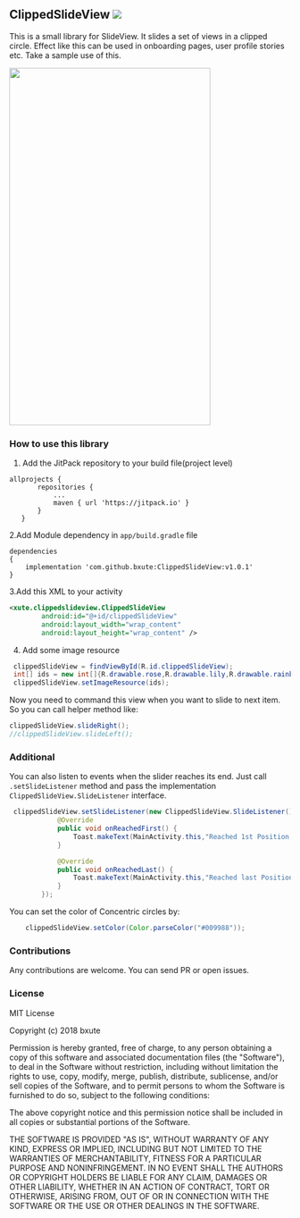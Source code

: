 ## ClippedSlideView [![](https://jitpack.io/v/bxute/ClippedSlideView.svg)](https://jitpack.io/#bxute/ClippedSlideView)

This is a small library for SlideView. It slides a set of views in a clipped circle.
Effect like this can be used in onboarding pages, user profile stories etc. 
Take a sample use of this.

<img src="https://user-images.githubusercontent.com/10809719/41112480-bb230436-6a9c-11e8-8f0d-655bdaf6966e.gif" width="360px" height="640px">

### How to use this library

1. Add the JitPack repository to your build file(project level)
 ```
allprojects {
		repositories {
			...
			maven { url 'https://jitpack.io' }
		}
	}
```

2.Add Module dependency in `app/build.gradle` file
```
dependencies
{
    implementation 'com.github.bxute:ClippedSlideView:v1.0.1'
}

```

3.Add this XML to your activity
```xml
<xute.clippedslideview.ClippedSlideView
        android:id="@+id/clippedSlideView"
        android:layout_width="wrap_content"
        android:layout_height="wrap_content" />
```
4. Add some image resource
```java
 clippedSlideView = findViewById(R.id.clippedSlideView);
 int[] ids = new int[]{R.drawable.rose,R.drawable.lily,R.drawable.rainbow};
 clippedSlideView.setImageResource(ids);
```

Now you need to command this view when you want to slide to next item.
So you can call helper method like:
```java
clippedSlideView.slideRight();
//clippedSlideView.slideLeft();
```

### Additional
You can also listen to events when the slider reaches its end.
Just call `.setSlideListener` method and pass the implementation `ClippedSlideView.SlideListener` interface.

```java
 clippedSlideView.setSlideListener(new ClippedSlideView.SlideListener() {
            @Override
            public void onReachedFirst() {
                Toast.makeText(MainActivity.this,"Reached 1st Position!",Toast.LENGTH_LONG).show();
            }

            @Override
            public void onReachedLast() {
                Toast.makeText(MainActivity.this,"Reached last Position!",Toast.LENGTH_LONG).show();
            }
        });
```

You can set the color of Concentric circles by:
```java
    clippedSlideView.setColor(Color.parseColor("#009988"));
```

### Contributions

Any contributions are welcome. You can send PR or open issues.

### License
MIT License

Copyright (c) 2018 bxute

Permission is hereby granted, free of charge, to any person obtaining a copy
of this software and associated documentation files (the "Software"), to deal
in the Software without restriction, including without limitation the rights
to use, copy, modify, merge, publish, distribute, sublicense, and/or sell
copies of the Software, and to permit persons to whom the Software is
furnished to do so, subject to the following conditions:

The above copyright notice and this permission notice shall be included in all
copies or substantial portions of the Software.

THE SOFTWARE IS PROVIDED "AS IS", WITHOUT WARRANTY OF ANY KIND, EXPRESS OR
IMPLIED, INCLUDING BUT NOT LIMITED TO THE WARRANTIES OF MERCHANTABILITY,
FITNESS FOR A PARTICULAR PURPOSE AND NONINFRINGEMENT. IN NO EVENT SHALL THE
AUTHORS OR COPYRIGHT HOLDERS BE LIABLE FOR ANY CLAIM, DAMAGES OR OTHER
LIABILITY, WHETHER IN AN ACTION OF CONTRACT, TORT OR OTHERWISE, ARISING FROM,
OUT OF OR IN CONNECTION WITH THE SOFTWARE OR THE USE OR OTHER DEALINGS IN THE
SOFTWARE.
